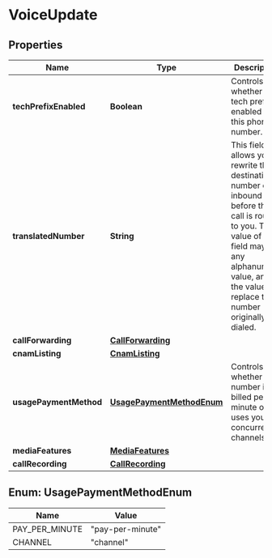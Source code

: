 # VoiceUpdate

## Properties
Name | Type | Description | Notes
------------ | ------------- | ------------- | -------------
**techPrefixEnabled** | **Boolean** | Controls whether a tech prefix is enabled for this phone number. |  [optional]
**translatedNumber** | **String** | This field allows you to rewrite the destination number of an inbound call before the call is routed to you. The value of this field may be any alphanumeric value, and the value will replace the number originally dialed. |  [optional]
**callForwarding** | [**CallForwarding**](CallForwarding.md) |  |  [optional]
**cnamListing** | [**CnamListing**](CnamListing.md) |  |  [optional]
**usagePaymentMethod** | [**UsagePaymentMethodEnum**](#UsagePaymentMethodEnum) | Controls whether a number is billed per minute or uses your concurrent channels. |  [optional]
**mediaFeatures** | [**MediaFeatures**](MediaFeatures.md) |  |  [optional]
**callRecording** | [**CallRecording**](CallRecording.md) |  |  [optional]

<a name="UsagePaymentMethodEnum"></a>
## Enum: UsagePaymentMethodEnum
Name | Value
---- | -----
PAY_PER_MINUTE | &quot;pay-per-minute&quot;
CHANNEL | &quot;channel&quot;
